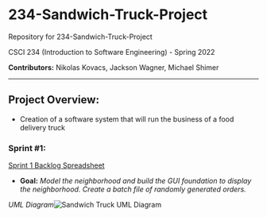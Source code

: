 # 234-Sandwich-Truck-Project

Repository for 234-Sandwich-Truck-Project

CSCI 234 (Introduction to Software Engineering) - Spring 2022

**Contributors:** Nikolas Kovacs, Jackson Wagner, Michael Shimer



---
## Project Overview:

- Creation of a software system that will run the business of a food delivery truck

### Sprint #1: 
[Sprint 1 Backlog Spreadsheet](https://docs.google.com/spreadsheets/d/1dCywnvdkOuftok5vNE39xSt9anSWkck5EAbAx4W9aYU/edit?usp=sharing)
 
 - **Goal:** _Model the neighborhood and build the GUI foundation to display the neighborhood. Create a batch file of randomly generated orders._  
 
_UML Diagram_![Sandwich Truck UML Diagram](https://user-images.githubusercontent.com/78323388/155171477-50b8818a-f18e-47ba-86a8-027e0e0f30be.png)
